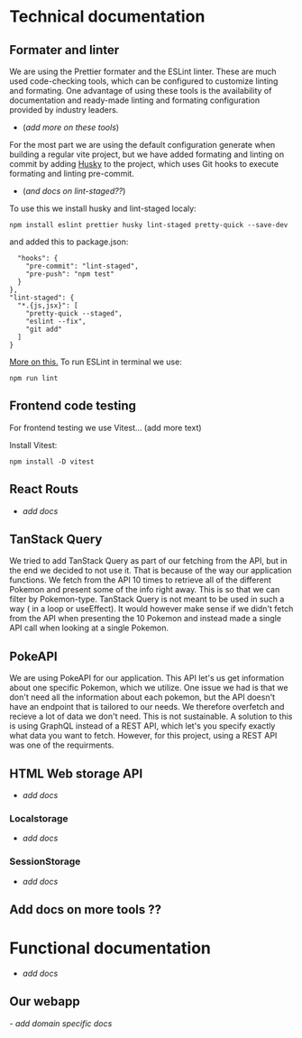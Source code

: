 # Technical documentation

## Formater and linter

We are using the Prettier formater and the ESLint linter. These are much used code-checking tools, which can be configured to customize linting and formating. One advantage of using these tools is the availability of documentation and ready-made linting and formating configuration provided by industry leaders.

- (_add more on these tools_)

For the most part we are using the default configuration generate when building a regular vite project, but we have added formating and linting on commit by adding [Husky](https://github.com/typicode/husky) to the project, which uses Git hooks to execute formating and linting pre-commit.

- (_and docs on lint-staged??_)

To use this we install husky and lint-staged localy:

```
npm install eslint prettier husky lint-staged pretty-quick --save-dev
```

and added this to package.json:

```"husky": {
  "hooks": {
    "pre-commit": "lint-staged",
    "pre-push": "npm test"
  }
},
"lint-staged": {
  "*.{js,jsx}": [
    "pretty-quick --staged",
    "eslint --fix",
    "git add"
  ]
}
```

[More on this.](https://dev.to/kreshby/keep-your-code-clean-with-eslint-prettier-pre-commit-and-pre-push-hooks-using-husky-lint-staged-and-pretty-quick-4fka)
To run ESLint in terminal we use:

```
npm run lint
```

## Frontend code testing

For frontend testing we use Vitest... (add more text)

Install Vitest:

```
npm install -D vitest
```

## React Routs

- _add docs_

## TanStack Query

We tried to add TanStack Query as part of our fetching from the API, but in the end we decided to not use it. That is because of the way our application functions. We fetch from the API 10 times to retrieve all of the different Pokemon and present some of the info right away. This is so that we can filter by Pokemon-type. TanStack Query is not meant to be used in such a way ( in a loop or useEffect). It would however make sense if we didn't fetch from the API when presenting the 10 Pokemon and instead made a single API call when looking at a single Pokemon.

## PokeAPI

We are using PokeAPI for our application. This API let's us get information about one specific Pokemon, which we utilize. One issue we had is that we don't need all the information about each pokemon, but the API doesn't have an endpoint that is tailored to our needs. We therefore overfetch and recieve a lot of data we don't need. This is not sustainable. A solution to this is using GraphQL instead of a REST API, which let's you specify exactly what data you want to fetch. However, for this project, using a REST API was one of the requirments.

## HTML Web storage API

- _add docs_

### Localstorage

- _add docs_

### SessionStorage

- _add docs_

## Add docs on more tools ??

# Functional documentation

- _add docs_

## Our webapp

_- add domain specific docs_

<!-- ## Expanding the ESLint configuration

If you are developing a production application, we recommend updating the configuration to enable type aware lint rules:

- Configure the top-level `parserOptions` property like this:

```js
   parserOptions: {
    ecmaVersion: 'latest',
    sourceType: 'module',
    project: ['./tsconfig.json', './tsconfig.node.json'],
    tsconfigRootDir: __dirname,
   },
```

- Replace `plugin:@typescript-eslint/recommended` to `plugin:@typescript-eslint/recommended-type-checked` or `plugin:@typescript-eslint/strict-type-checked`
- Optionally add `plugin:@typescript-eslint/stylistic-type-checked`
- Install [eslint-plugin-react](https://github.com/jsx-eslint/eslint-plugin-react) and add `plugin:react/recommended` & `plugin:react/jsx-runtime` to the `extends` list -->
